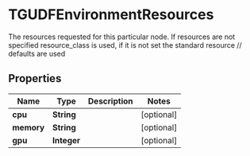 

# TGUDFEnvironmentResources

The resources requested for this particular node. If resources are not specified resource_class is used, if it is not set the standard resource // defaults are used 

## Properties

| Name | Type | Description | Notes |
|------------ | ------------- | ------------- | -------------|
|**cpu** | **String** |  |  [optional] |
|**memory** | **String** |  |  [optional] |
|**gpu** | **Integer** |  |  [optional] |



